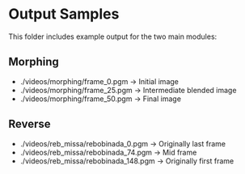 # Output Samples

This folder includes example output for the two main modules:

## Morphing
- ./videos/morphing/frame_0.pgm → Initial image
- ./videos/morphing/frame_25.pgm → Intermediate blended image
- ./videos/morphing/frame_50.pgm → Final image

## Reverse
- ./videos/reb_missa/rebobinada_0.pgm → Originally last frame
- ./videos/reb_missa/rebobinada_74.pgm → Mid frame
- ./videos/reb_missa/rebobinada_148.pgm → Originally first frame
